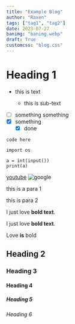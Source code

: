 ```yaml
---
title: "Example Blog"
author: "Raxen"
tags: ["tag1", "tag2"]
date: 2023-07-27
banimg: "banimg.webp"
draft: True
customcss: "blog.css"
---
```


# Heading 1

- this is text

  - this is sub-text

- [ ] something something
- [x] something
  - [x] done

`code here`

```python3
import os

a = int(input())
print(a)
```

[youtube](https://youtube.com)
![google](https://external-content.duckduckgo.com/iu/?u=https%3A%2F%2Fi.ytimg.com%2Fvi%2FnPOXKGUhSXs%2Fmaxresdefault.jpg&f=1&nofb=1&ipt=9e16fe40cf667f32e3790146888e2b7529fb864911591855ae7b99cdc63d00cf&ipo=images)

this is a para 1

this is para 2

I just love **bold text**.

I just love **bold text**.

Love **is** bold

## Heading 2

### Heading 3

#### Heading 4

##### Heading 5

###### Heading 6

